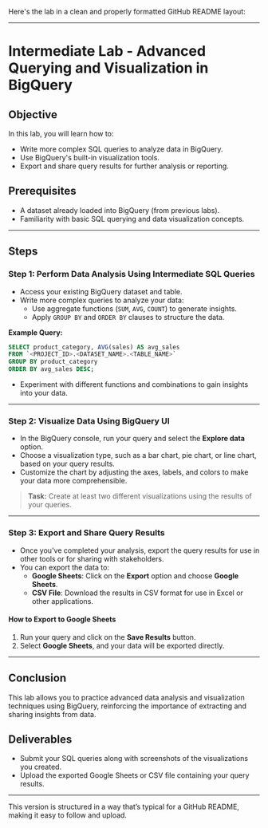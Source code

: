 Here's the lab in a clean and properly formatted GitHub README layout:

---

# Intermediate Lab - Advanced Querying and Visualization in BigQuery

## Objective
In this lab, you will learn how to:
- Write more complex SQL queries to analyze data in BigQuery.
- Use BigQuery's built-in visualization tools.
- Export and share query results for further analysis or reporting.

## Prerequisites
- A dataset already loaded into BigQuery (from previous labs).
- Familiarity with basic SQL querying and data visualization concepts.

---

## Steps

### Step 1: Perform Data Analysis Using Intermediate SQL Queries
- Access your existing BigQuery dataset and table.
- Write more complex queries to analyze your data:
  - Use aggregate functions (`SUM`, `AVG`, `COUNT`) to generate insights.
  - Apply `GROUP BY` and `ORDER BY` clauses to structure the data.

**Example Query:**
```sql
SELECT product_category, AVG(sales) AS avg_sales
FROM `<PROJECT_ID>.<DATASET_NAME>.<TABLE_NAME>`
GROUP BY product_category
ORDER BY avg_sales DESC;
```
- Experiment with different functions and combinations to gain insights into your data.

---

### Step 2: Visualize Data Using BigQuery UI
- In the BigQuery console, run your query and select the **Explore data** option.
- Choose a visualization type, such as a bar chart, pie chart, or line chart, based on your query results.
- Customize the chart by adjusting the axes, labels, and colors to make your data more comprehensible.

> **Task:** Create at least two different visualizations using the results of your queries.

---

### Step 3: Export and Share Query Results
- Once you've completed your analysis, export the query results for use in other tools or for sharing with stakeholders.
- You can export the data to:
  - **Google Sheets**: Click on the **Export** option and choose **Google Sheets**.
  - **CSV File**: Download the results in CSV format for use in Excel or other applications.

#### How to Export to Google Sheets
1. Run your query and click on the **Save Results** button.
2. Select **Google Sheets**, and your data will be exported directly.

---

## Conclusion
This lab allows you to practice advanced data analysis and visualization techniques using BigQuery, reinforcing the importance of extracting and sharing insights from data.

## Deliverables
- Submit your SQL queries along with screenshots of the visualizations you created.
- Upload the exported Google Sheets or CSV file containing your query results.

---

This version is structured in a way that’s typical for a GitHub README, making it easy to follow and upload.

